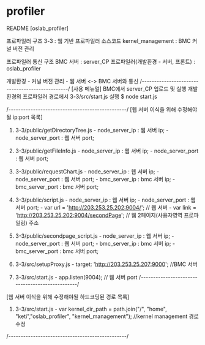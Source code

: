 # profiler
README [oslab_profiler]

프로파일러 구조
3-3 : 웹 기반 프로파일러 소스코드
kernel_management : BMC 커널 버전 관리

프로파일러 통신 구조
BMC 서버 : server_CP
프로파일러(개발환경 - 서버, 프론트) : oslab_profiler

개발환경
        - 커널 버전 관리
        - 웹 서버 <-> BMC 서버와 통신
/------------------------------------------------/
[사용 메뉴얼]
BMC에서 server_CP 업로드 및 실행
개발환경의 프로파일러 경로에서 3-3/src/start.js 실행
$ node start.js


/------------------------------------------------/
[웹 서버 이식을 위해 수정해야될 ip:port 목록]
1. 3-3/public/getDirectoryTree.js
        - node_server_ip : 웹 서버 ip;
        - node_server_port : 웹 서버 port;

2. 3-3/public/getFileInfo.js
        - node_server_ip : 웹 서버 ip;
        - node_server_port : 웹 서버 port;

3. 3-3/public/requestChart.js
        - node_server_ip : 웹 서버 ip;
        - node_server_port : 웹 서버 port;
        - bmc_server_ip : bmc 서버 ip;
        - bmc_server_port : bmc 서버 port;

4. 3-3/public/script.js
        - node_server_ip : 웹 서버 ip;
        - node_server_port : 웹 서버 port;
        - var url = 'http://203.253.25.202:9004/'; // 웹 서버
        - var link = 'http://203.253.25.202:9004/secondPage'; // 웹 2페이지(사용자영역 프로파일링) 주소

5. 3-3/public/secondpage_script.js
        - node_server_ip : 웹 서버 ip;
        - node_server_port : 웹 서버 port;
        - bmc_server_ip : bmc 서버 ip;
        - bmc_server_port : bmc 서버 port;

6. 3-3/src/setupProxy.js
        - target: 'http://203.253.25.207:9000'; //BMC 서버

7. 3-3/src/start.js
        - app.listen(9004); // 웹 서버 port
/------------------------------------------------/

[웹 서버 이식을 위해 수정해야될 하드코딩된 경로 목록]
1. 3-3/src/start.js
        - var kernel_dir_path = path.join("/", "home", "keti","oslab_profiler", "kernel_management"); //kernel management 경로 수정

/------------------------------------------------/

